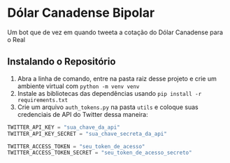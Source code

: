 # Dólar Canadense Bipolar

Um bot que de vez em quando tweeta a cotação do Dólar Canadense para o Real

## Instalando o Repositório

1. Abra a linha de comando, entre na pasta raiz desse projeto e crie um ambiente virtual com `python -m venv venv`
2. Instale as bibliotecas das dependências usando `pip install -r requirements.txt`
3. Crie um arquivo `auth_tokens.py` na pasta `utils` e coloque suas credenciais de API do Twitter dessa maneira:

```python
TWITTER_API_KEY = "sua_chave_da_api"
TWITTER_API_KEY_SECRET = "sua_chave_secreta_da_api"

TWITTER_ACCESS_TOKEN = "seu_token_de_acesso"
TWITTER_ACCESS_TOKEN_SECRET = "seu_token_de_acesso_secreto"
```